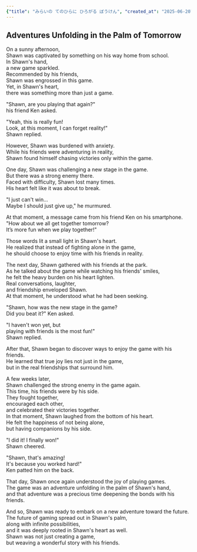 ```yaml
---
{"title": "みらいの てのひらに ひろがる ぼうけん", "created_at": "2025-06-20T10:01:27.930528+09:00"}
---
```


## Adventures Unfolding in the Palm of Tomorrow

On a sunny afternoon,  
Shawn was captivated by something on his way home from school.  
In Shawn's hand,  
a new game sparkled.  
Recommended by his friends,  
Shawn was engrossed in this game.  
Yet, in Shawn's heart,  
there was something more than just a game.

"Shawn, are you playing that again?"  
his friend Ken asked.

"Yeah, this is really fun!  
Look, at this moment, I can forget reality!"  
Shawn replied.

However, Shawn was burdened with anxiety.  
While his friends were adventuring in reality,  
Shawn found himself chasing victories only within the game.

One day, Shawn was challenging a new stage in the game.  
But there was a strong enemy there.  
Faced with difficulty, Shawn lost many times.  
His heart felt like it was about to break.

"I just can't win...  
Maybe I should just give up," he murmured.

At that moment, a message came from his friend Ken on his smartphone.  
"How about we all get together tomorrow?  
It’s more fun when we play together!"

Those words lit a small light in Shawn's heart.  
He realized that instead of fighting alone in the game,  
he should choose to enjoy time with his friends in reality.

The next day, Shawn gathered with his friends at the park.  
As he talked about the game while watching his friends' smiles,  
he felt the heavy burden on his heart lighten.  
Real conversations, laughter,  
and friendship enveloped Shawn.  
At that moment, he understood what he had been seeking.

"Shawn, how was the new stage in the game?  
Did you beat it?" Ken asked.

"I haven't won yet, but  
playing with friends is the most fun!"  
Shawn replied.

After that, Shawn began to discover ways to enjoy the game with his friends.  
He learned that true joy lies not just in the game,  
but in the real friendships that surround him.

A few weeks later,  
Shawn challenged the strong enemy in the game again.  
This time, his friends were by his side.  
They fought together,  
encouraged each other,  
and celebrated their victories together.  
In that moment, Shawn laughed from the bottom of his heart.  
He felt the happiness of not being alone,  
but having companions by his side.

"I did it! I finally won!"  
Shawn cheered.

"Shawn, that's amazing!  
It's because you worked hard!"  
Ken patted him on the back.

That day, Shawn once again understood the joy of playing games.  
The game was an adventure unfolding in the palm of Shawn's hand,  
and that adventure was a precious time deepening the bonds with his friends.

And so, Shawn was ready to embark on a new adventure toward the future.  
The future of gaming spread out in Shawn's palm,  
along with infinite possibilities,  
and it was deeply rooted in Shawn's heart as well.  
Shawn was not just creating a game,  
but weaving a wonderful story with his friends.
